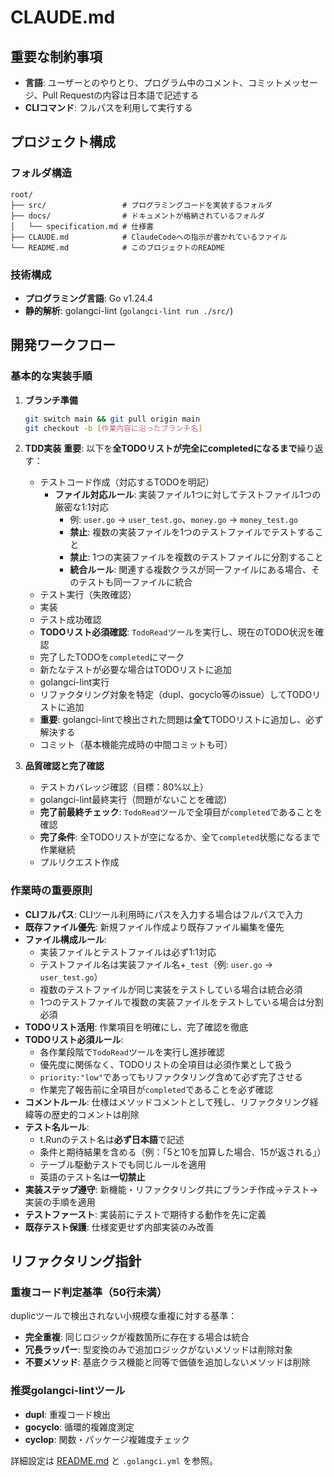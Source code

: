 # CLAUDE.md

## 重要な制約事項

- **言語**: ユーザーとのやりとり、プログラム中のコメント、コミットメッセージ、Pull Requestの内容は日本語で記述する
- **CLIコマンド**: フルパスを利用して実行する

## プロジェクト構成

### フォルダ構造
```text
root/
├── src/                 # プログラミングコードを実装するフォルダ
├── docs/                # ドキュメントが格納されているフォルダ
│   └── specification.md # 仕様書
├── CLAUDE.md            # ClaudeCodeへの指示が書かれているファイル
└── README.md            # このプロジェクトのREADME
```

### 技術構成
- **プログラミング言語**: Go v1.24.4
- **静的解析**: golangci-lint (`golangci-lint run ./src/`)

## 開発ワークフロー

### 基本的な実装手順

1. **ブランチ準備**
   ```bash
   git switch main && git pull origin main
   git checkout -b [作業内容に沿ったブランチ名]
   ```

2. **TDD実装**
   **重要**: 以下を**全TODOリストが完全にcompletedになるまで**繰り返す：
   - テストコード作成（対応するTODOを明記）
     - **ファイル対応ルール**: 実装ファイル1つに対してテストファイル1つの厳密な1:1対応
       - 例: `user.go` → `user_test.go`、`money.go` → `money_test.go`
       - **禁止**: 複数の実装ファイルを1つのテストファイルでテストすること
       - **禁止**: 1つの実装ファイルを複数のテストファイルに分割すること
       - **統合ルール**: 関連する複数クラスが同一ファイルにある場合、そのテストも同一ファイルに統合
   - テスト実行（失敗確認）
   - 実装
   - テスト成功確認
   - **TODOリスト必須確認**: `TodoRead`ツールを実行し、現在のTODO状況を確認
   - 完了したTODOを`completed`にマーク
   - 新たなテストが必要な場合はTODOリストに追加
   - golangci-lint実行
   - リファクタリング対象を特定（dupl、gocyclo等のissue）してTODOリストに追加
   - **重要**: golangci-lintで検出された問題は**全て**TODOリストに追加し、必ず解決する
   - コミット（基本機能完成時の中間コミットも可）

3. **品質確認と完了確認**
   - テストカバレッジ確認（目標：80%以上）
   - golangci-lint最終実行（問題がないことを確認）
   - **完了前最終チェック**: `TodoRead`ツールで全項目が`completed`であることを確認
   - **完了条件**: 全TODOリストが空になるか、全て`completed`状態になるまで作業継続
   - プルリクエスト作成

### 作業時の重要原則

- **CLIフルパス**: CLIツール利用時にパスを入力する場合はフルパスで入力
- **既存ファイル優先**: 新規ファイル作成より既存ファイル編集を優先
- **ファイル構成ルール**: 
  - 実装ファイルとテストファイルは必ず1:1対応
  - テストファイル名は実装ファイル名+`_test`（例: `user.go` → `user_test.go`）
  - 複数のテストファイルが同じ実装をテストしている場合は統合必須
  - 1つのテストファイルで複数の実装ファイルをテストしている場合は分割必須
- **TODOリスト活用**: 作業項目を明確にし、完了確認を徹底
- **TODOリスト必須ルール**: 
  - 各作業段階で`TodoRead`ツールを実行し進捗確認
  - 優先度に関係なく、TODOリストの全項目は必須作業として扱う
  - `priority:"low"`であってもリファクタリング含めて必ず完了させる
  - 作業完了報告前に全項目が`completed`であることを必ず確認
- **コメントルール**: 仕様はメソッドコメントとして残し、リファクタリング経緯等の歴史的コメントは削除
- **テスト名ルール**: 
  - t.Runのテスト名は**必ず日本語**で記述
  - 条件と期待結果を含める（例：「5と10を加算した場合、15が返される」）
  - テーブル駆動テストでも同じルールを適用
  - 英語のテスト名は**一切禁止**
- **実装ステップ遵守**: 新機能・リファクタリング共にブランチ作成→テスト→実装の手順を適用
- **テストファースト**: 実装前にテストで期待する動作を先に定義
- **既存テスト保護**: 仕様変更せず内部実装のみ改善

## リファクタリング指針

### 重複コード判定基準（50行未満）
duplicツールで検出されない小規模な重複に対する基準：
- **完全重複**: 同じロジックが複数箇所に存在する場合は統合
- **冗長ラッパー**: 型変換のみで追加ロジックがないメソッドは削除対象
- **不要メソッド**: 基底クラス機能と同等で価値を追加しないメソッドは削除

### 推奨golangci-lintツール
- **dupl**: 重複コード検出
- **gocyclo**: 循環的複雑度測定
- **cyclop**: 関数・パッケージ複雑度チェック

詳細設定は [README.md](./README.md#推奨ツールリファクタリング対象検出用) と `.golangci.yml` を参照。